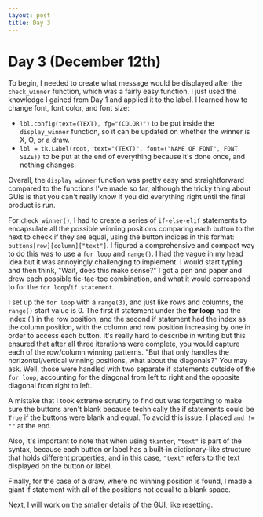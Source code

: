 ```yaml
---
layout: post
title: Day 3
--- 
```


# Day 3 (December 12th)

  To begin, I needed to create what message would be displayed after the `check_winner` function, which was a fairly easy function. I just used the knowledge I gained from Day 1 and applied it to the label. I learned how to change font, font color, and font size:
  
   - `lbl.config(text=(TEXT), fg="(COLOR)")` to be put inside the `display_winner` function, so it can be updated on whether the winner is X, O, or a draw.  
  - `lbl = tk.Label(root, text="(TEXT)", font=("NAME OF FONT", FONT SIZE))` to be put at the end of everything because it's done        once, and nothing changes.

  Overall, the `display_winner` function was pretty easy and straightforward compared to the functions I've made so far, although the tricky thing about GUIs is that you can't really know if you did everything right until the final product is run.
  
  For `check_winner()`, I had to create a series of `if-else-elif` statements to encapsulate all the possible winning positions comparing each button to the next to check if they are equal, using the button indices in this format: `buttons[row][column]["text"]`. I figured a comprehensive and compact way to do this was to use a `for loop` and `range()`. I had the vague in my head idea but it was annoyingly challenging to implement. I would start typing and then think, "Wait, does this make sense?" I got a pen and paper and drew each possible tic-tac-toe combination, and what it would correspond to for the `for loop`/`if statement`. 
  
  I set up the `for loop` with a `range(3)`, and just like rows and columns, the `range()` start value is 0. The first if statement under the **for loop** had the index (i) in the row position, and the second if statement had the index as the column position, with the column and row position increasing by one in order to access each button. It's really hard to describe in writing but this ensured that after all three iterations were complete, you would capture each of the row/column winning patterns. "But that only handles the horizontal/vertical winning positions, what about the diagonals?" You may ask. Well, those were handled with two separate if statements outside of the `for loop`, accounting for the diagonal from left to right and the opposite diagonal from right to left.
  
  A mistake that I took extreme scrutiny to find out was forgetting to make sure the buttons aren't blank because technically the if statements could be `True` if the buttons were blank and equal. To avoid this issue, I placed `and != ""` at the end. 
  
  Also, it's important to note that when using `tkinter`, `"text"` is part of the syntax, because each button or label has a built-in dictionary-like structure that holds different properties, and in this case, `"text"` refers to the text displayed on the button or label.
  
  Finally, for the case of a draw, where no winning position is found, I made a giant if statement with all of the positions not equal to a blank space. 
  
  Next, I will work on the smaller details of the GUI, like resetting. 
    
    
